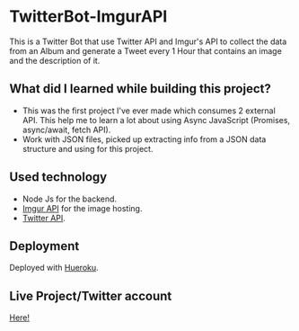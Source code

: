 # TwitterBot-ImgurAPI
This is a Twitter Bot that use Twitter API and Imgur's API to collect the data from an Album and generate a Tweet every 1 Hour that contains an image and the description of it.

## What did I learned while building this project?

- This was the first project I've ever made which consumes 2 external API. This help me to learn a lot about using Async JavaScript (Promises, async/await, fetch API).
- Work with JSON files, picked up extracting info from a JSON data structure and using for this project.

## Used technology
- Node Js for the backend.
- [Imgur API](https://apidocs.imgur.com/) for the image hosting.
- [Twitter API](https://developer.twitter.com/en/docs/twitter-api).

## Deployment
Deployed with [Hueroku](https://heroku.com/).

## Live Project/Twitter account
[Here!](https://twitter.com/Shrekbot6/)
